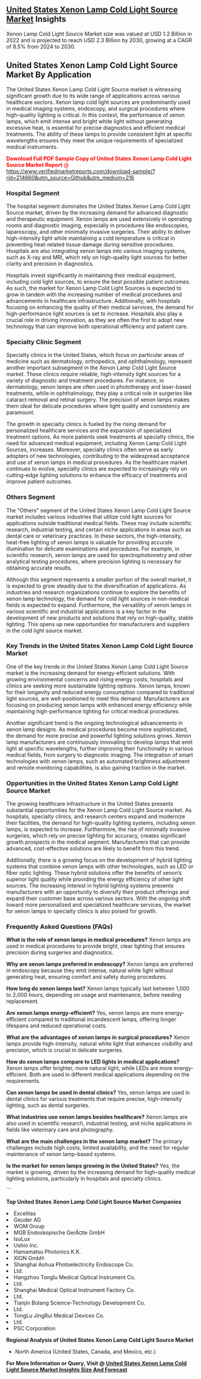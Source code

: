 <h2><a href="https://www.verifiedmarketreports.com/download-sample/?rid=214660&amp;utm_source=Github&amp;utm_medium=216" target="_blank">United States Xenon Lamp Cold Light Source Market</a> Insights</h2><p>Xenon Lamp Cold Light Source Market size was valued at USD 1.2 Billion in 2022 and is projected to reach USD 2.3 Billion by 2030, growing at a CAGR of 8.5% from 2024 to 2030.</p><p><h2>United States Xenon Lamp Cold Light Source Market By Application</h2><p>The United States Xenon Lamp Cold Light Source market is witnessing significant growth due to its wide range of applications across various healthcare sectors. Xenon lamp cold light sources are predominantly used in medical imaging systems, endoscopy, and surgical procedures where high-quality lighting is critical. In this context, the performance of xenon lamps, which emit intense and bright white light without generating excessive heat, is essential for precise diagnostics and efficient medical treatments. The ability of these lamps to provide consistent light at specific wavelengths ensures they meet the unique requirements of specialized medical instruments.</p><p><p><span class=""><span style="color: #ff0000;"><strong>Download Full PDF Sample Copy of United States Xenon Lamp Cold Light Source Market Report</strong> @ </span><a href="https://www.verifiedmarketreports.com/download-sample/?rid=214660&amp;utm_source=Github&amp;utm_medium=216" target="_blank">https://www.verifiedmarketreports.com/download-sample/?rid=214660&amp;utm_source=Github&amp;utm_medium=216</a></span></p></p><h3>Hospital Segment</h3><p>The hospital segment dominates the United States Xenon Lamp Cold Light Source market, driven by the increasing demand for advanced diagnostic and therapeutic equipment. Xenon lamps are used extensively in operating rooms and diagnostic imaging, especially in procedures like endoscopies, laparoscopy, and other minimally invasive surgeries. Their ability to deliver high-intensity light while maintaining a cold temperature is critical in preventing heat-related tissue damage during sensitive procedures. Hospitals are also integrating xenon lamps into various imaging systems, such as X-ray and MRI, which rely on high-quality light sources for better clarity and precision in diagnostics.</p><p>Hospitals invest significantly in maintaining their medical equipment, including cold light sources, to ensure the best possible patient outcomes. As such, the market for Xenon Lamp Cold Light Sources is expected to grow in tandem with the increasing number of medical procedures and advancements in healthcare infrastructure. Additionally, with hospitals focusing on enhancing the quality of their medical services, the demand for high-performance light sources is set to increase. Hospitals also play a crucial role in driving innovation, as they are often the first to adopt new technology that can improve both operational efficiency and patient care.</p><h3>Specialty Clinic Segment</h3><p>Specialty clinics in the United States, which focus on particular areas of medicine such as dermatology, orthopedics, and ophthalmology, represent another important subsegment in the Xenon Lamp Cold Light Source market. These clinics require reliable, high-intensity light sources for a variety of diagnostic and treatment procedures. For instance, in dermatology, xenon lamps are often used in phototherapy and laser-based treatments, while in ophthalmology, they play a critical role in surgeries like cataract removal and retinal surgery. The precision of xenon lamps makes them ideal for delicate procedures where light quality and consistency are paramount.</p><p>The growth in specialty clinics is fueled by the rising demand for personalized healthcare services and the expansion of specialized treatment options. As more patients seek treatments at specialty clinics, the need for advanced medical equipment, including Xenon Lamp Cold Light Sources, increases. Moreover, specialty clinics often serve as early adopters of new technologies, contributing to the widespread acceptance and use of xenon lamps in medical procedures. As the healthcare market continues to evolve, specialty clinics are expected to increasingly rely on cutting-edge lighting solutions to enhance the efficacy of treatments and improve patient outcomes.</p><h3>Others Segment</h3><p>The "Others" segment of the United States Xenon Lamp Cold Light Source market includes various industries that utilize cold light sources for applications outside traditional medical fields. These may include scientific research, industrial testing, and certain niche applications in areas such as dental care or veterinary practices. In these sectors, the high-intensity, heat-free lighting of xenon lamps is valuable for providing accurate illumination for delicate examinations and procedures. For example, in scientific research, xenon lamps are used for spectrophotometry and other analytical testing procedures, where precision lighting is necessary for obtaining accurate results.</p><p>Although this segment represents a smaller portion of the overall market, it is expected to grow steadily due to the diversification of applications. As industries and research organizations continue to explore the benefits of xenon lamp technology, the demand for cold light sources in non-medical fields is expected to expand. Furthermore, the versatility of xenon lamps in various scientific and industrial applications is a key factor in the development of new products and solutions that rely on high-quality, stable lighting. This opens up new opportunities for manufacturers and suppliers in the cold light source market.</p><h3>Key Trends in the United States Xenon Lamp Cold Light Source Market</h3><p>One of the key trends in the United States Xenon Lamp Cold Light Source market is the increasing demand for energy-efficient solutions. With growing environmental concerns and rising energy costs, hospitals and clinics are seeking more sustainable lighting options. Xenon lamps, known for their longevity and reduced energy consumption compared to traditional light sources, are well-positioned to meet this demand. Manufacturers are focusing on producing xenon lamps with enhanced energy efficiency while maintaining high-performance lighting for critical medical procedures.</p><p>Another significant trend is the ongoing technological advancements in xenon lamp designs. As medical procedures become more sophisticated, the demand for more precise and powerful lighting solutions grows. Xenon lamp manufacturers are continuously innovating to develop lamps that emit light at specific wavelengths, further improving their functionality in various medical fields, from surgery to diagnostic imaging. The integration of smart technologies with xenon lamps, such as automated brightness adjustment and remote monitoring capabilities, is also gaining traction in the market.</p><h3>Opportunities in the United States Xenon Lamp Cold Light Source Market</h3><p>The growing healthcare infrastructure in the United States presents substantial opportunities for the Xenon Lamp Cold Light Source market. As hospitals, specialty clinics, and research centers expand and modernize their facilities, the demand for high-quality lighting systems, including xenon lamps, is expected to increase. Furthermore, the rise of minimally invasive surgeries, which rely on precise lighting for accuracy, creates significant growth prospects in the medical segment. Manufacturers that can provide advanced, cost-effective solutions are likely to benefit from this trend.</p><p>Additionally, there is a growing focus on the development of hybrid lighting systems that combine xenon lamps with other technologies, such as LED or fiber optic lighting. These hybrid solutions offer the benefits of xenon’s superior light quality while providing the energy efficiency of other light sources. The increasing interest in hybrid lighting systems presents manufacturers with an opportunity to diversify their product offerings and expand their customer base across various sectors. With the ongoing shift toward more personalized and specialized healthcare services, the market for xenon lamps in specialty clinics is also poised for growth.</p><h3>Frequently Asked Questions (FAQs)</h3><p><strong>What is the role of xenon lamps in medical procedures?</strong> Xenon lamps are used in medical procedures to provide bright, clear lighting that ensures precision during surgeries and diagnostics.</p><p><strong>Why are xenon lamps preferred in endoscopy?</strong> Xenon lamps are preferred in endoscopy because they emit intense, natural white light without generating heat, ensuring comfort and safety during procedures.</p><p><strong>How long do xenon lamps last?</strong> Xenon lamps typically last between 1,000 to 2,000 hours, depending on usage and maintenance, before needing replacement.</p><p><strong>Are xenon lamps energy-efficient?</strong> Yes, xenon lamps are more energy-efficient compared to traditional incandescent lamps, offering longer lifespans and reduced operational costs.</p><p><strong>What are the advantages of xenon lamps in surgical procedures?</strong> Xenon lamps provide high-intensity, natural white light that enhances visibility and precision, which is crucial in delicate surgeries.</p><p><strong>How do xenon lamps compare to LED lights in medical applications?</strong> Xenon lamps offer brighter, more natural light, while LEDs are more energy-efficient. Both are used in different medical applications depending on the requirements.</p><p><strong>Can xenon lamps be used in dental clinics?</strong> Yes, xenon lamps are used in dental clinics for various treatments that require precise, high-intensity lighting, such as dental surgeries.</p><p><strong>What industries use xenon lamps besides healthcare?</strong> Xenon lamps are also used in scientific research, industrial testing, and niche applications in fields like veterinary care and photography.</p><p><strong>What are the main challenges in the xenon lamp market?</strong> The primary challenges include high costs, limited availability, and the need for regular maintenance of xenon lamp-based systems.</p><p><strong>Is the market for xenon lamps growing in the United States?</strong> Yes, the market is growing, driven by the increasing demand for high-quality medical lighting solutions, particularly in hospitals and specialty clinics.</p>```</p><p><strong>Top United States Xenon Lamp Cold Light Source Market Companies</strong></p><div data-test-id=""><p><li>Excelitas</li><li> Geuder AG</li><li> WOM Group</li><li> MGB Endoskopische GerÃ¤te GmbH</li><li> IsoLux</li><li> Ushio Inc.</li><li> Hamamatsu Photonics K.K.</li><li> XION GmbH</li><li> Shanghai Aohua Photoelectricity Endoscope Co.</li><li> Ltd.</li><li> Hangzhou Tonglu Medical Optical Instrument Co.</li><li> Ltd.</li><li> Shanghai Medical Optical Instrument Factory Co.</li><li> Ltd.</li><li> Tianjin Bolang Science-Technology Development Co.</li><li> Ltd.</li><li> TongLu JingRui Medical Devices Co.</li><li> Ltd.</li><li> PSC Corporation</li></p><div><strong>Regional Analysis of&nbsp;United States Xenon Lamp Cold Light Source Market</strong></div><ul><li dir="ltr"><p dir="ltr">North America&nbsp;(United States, Canada, and Mexico, etc.)</p></li></ul><p><strong>For More Information or Query, Visit @&nbsp;</strong><strong><a href="https://www.verifiedmarketreports.com/product/xenon-lamp-cold-light-source-market/?utm_source=Github&amp;utm_medium=216" target="_blank">United States Xenon Lamp Cold Light Source Market Insights Size And Forecast</a></strong></p></div>
